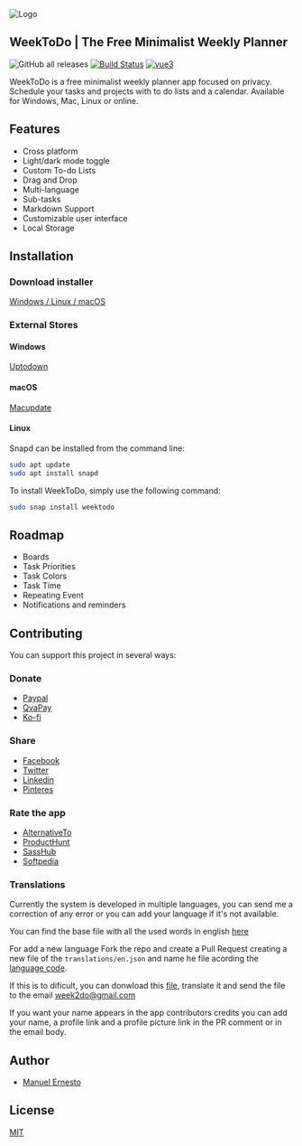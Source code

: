
![Logo](https://weektodo.netlify.app/assets/images/WeekToDoApp_256x256.png)

WeekToDo | The Free Minimalist Weekly Planner
---


![GitHub all releases](https://img.shields.io/github/downloads/zuntek/weektodoweb/total) 
[![Build Status](https://app.travis-ci.com/orgdemo2/w2.svg?token=6SqLVDBy5DDrbc2JbMRV&branch=main)](https://app.travis-ci.com/orgdemo2/w2)
[![vue3](https://img.shields.io/badge/vue-3.x-brightgreen.svg)](https://vuejs.org/)

WeekToDo is a free minimalist weekly planner app focused on privacy. Schedule your tasks and projects with to do lists and a calendar. Available for Windows, Mac, Linux or online.

## Features

- Cross platform
- Light/dark mode toggle
- Custom To-do Lists
- Drag and Drop
- Multi-language
- Sub-tasks
- Markdown Support
- Customizable user interface
- Local Storage

  
## Installation

### Download installer 

[Windows / Linux / macOS](https://github.com/zuntek/weektodoweb/releases/latest
) 

### External Stores

#### Windows 

[Uptodown](https://weektodo.uptodown.com/windows)

#### macOS 

[Macupdate](https://www.macupdate.com/app/mac/63506/weektodo)

#### Linux 

Snapd can be installed from the command line:

```bash
sudo apt update
sudo apt install snapd
```
To install WeekToDo, simply use the following command:
```bash
sudo snap install weektodo
```    

## Roadmap

- Boards
- Task Priorities
- Task Colors
- Task Time
- Repeating Event
- Notifications and reminders

  
## Contributing

You can support this project in several ways:

### Donate

- [Paypal](https://www.paypal.com/donate/?hosted_button_id=TVWQZVZDCBSK2)
- [QvaPay](https://qvapay.com/payme/merodriguez9112)
- [Ko-fi](https://ko-fi.com/manuelernestogr)

### Share

- [Facebook](https://www.facebook.com/sharer/sharer.php?u=https%3A%2F%2Fweektodo.netlify.app%2F)
- [Twitter](https://twitter.com/intent/tweet?url=https%3A%2F%2Fweektodo.netlify.app%2F&text=)
- [Linkedin](https://www.linkedin.com/shareArticle?mini=true&url=https%3A%2F%2Fweektodo.netlify.app%2F&title=)
- [Pinteres](http://pinterest.com/pin/create/button/?url=https%3A%2F%2Fweektodo.netlify.app%2F&media=&description=)

### Rate the app

- [AlternativeTo](https://alternativeto.net/software/weektodo/about/)
- [ProductHunt](https://www.producthunt.com/posts/weektodo)
- [SassHub](https://www.saashub.com/weektodo-reviews/new)
- [Softpedia](https://www.softpedia.com/get/Office-tools/Diary-Organizers-Calendar/WeekToDo.shtml)

### Translations

Currently the system is developed in multiple languages, you can send me a correction of any error or you can add your language if it's not available.

You can find the base file with all the used words in english [here](translation/en.json/)

For add a new language Fork the repo and create a Pull Request creating a new file of the `translations/en.json` and name he file acording the [language code](https://gist.github.com/Josantonius/b455e315bc7f790d14b136d61d9ae469). 

If this is to dificult, you can donwload this [file](translation/en.json/), translate it and send the file to the email week2do@gmail.com

If you want your name appears in the app contributors credits you can add your name, a profile link and a profile picture link in the PR comment or in the email body.


## Author

- [Manuel Ernesto](https://manuelernestogr.bio.link/)

  
## License

[MIT](LICENSE)

  
